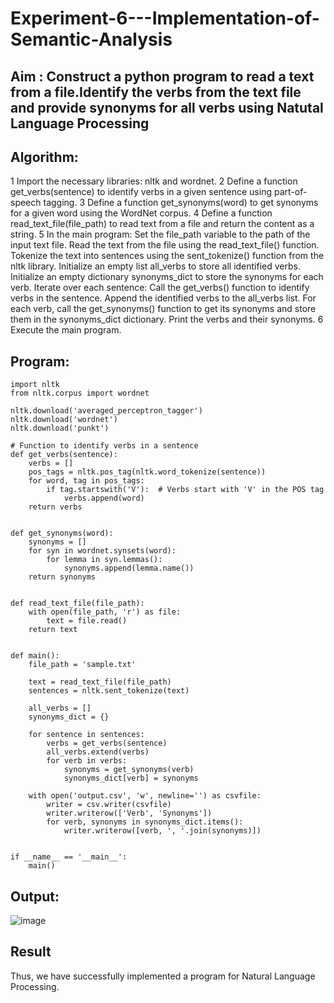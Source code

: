 # Experiment-6---Implementation-of-Semantic-Analysis

## Aim : Construct a python program to read a text from a file.Identify the verbs from the text file and provide synonyms for all verbs using Natutal Language Processing 

## Algorithm:
1 Import the necessary libraries: nltk and wordnet.
2 Define a function get_verbs(sentence) to identify verbs in a given sentence using part-of-speech tagging.
3 Define a function get_synonyms(word) to get synonyms for a given word using the WordNet corpus.
4 Define a function read_text_file(file_path) to read text from a file and return the content as a string.
5 In the main program:
   Set the file_path variable to the path of the input text file.
   Read the text from the file using the read_text_file() function.
   Tokenize the text into sentences using the sent_tokenize() function from the nltk library.
     Initialize an empty list all_verbs to store all identified verbs.
     Initialize an empty dictionary synonyms_dict to store the synonyms for each verb.
     Iterate over each sentence:
     Call the get_verbs() function to identify verbs in the sentence.
     Append the identified verbs to the all_verbs list.
     For each verb, call the get_synonyms() function to get its synonyms and store them in the synonyms_dict dictionary.
    Print the verbs and their synonyms.
6 Execute the main program.

## Program:
~~~
import nltk
from nltk.corpus import wordnet

nltk.download('averaged_perceptron_tagger')
nltk.download('wordnet')
nltk.download('punkt')

# Function to identify verbs in a sentence
def get_verbs(sentence):
    verbs = []
    pos_tags = nltk.pos_tag(nltk.word_tokenize(sentence))
    for word, tag in pos_tags:
        if tag.startswith('V'):  # Verbs start with 'V' in the POS tag
            verbs.append(word)
    return verbs


def get_synonyms(word):
    synonyms = []
    for syn in wordnet.synsets(word):
        for lemma in syn.lemmas():
            synonyms.append(lemma.name())
    return synonyms


def read_text_file(file_path):
    with open(file_path, 'r') as file:
        text = file.read()
    return text


def main():
    file_path = 'sample.txt'

    text = read_text_file(file_path)
    sentences = nltk.sent_tokenize(text)

    all_verbs = []
    synonyms_dict = {}

    for sentence in sentences:
        verbs = get_verbs(sentence)
        all_verbs.extend(verbs)
        for verb in verbs:
            synonyms = get_synonyms(verb)
            synonyms_dict[verb] = synonyms

    with open('output.csv', 'w', newline='') as csvfile:
        writer = csv.writer(csvfile)
        writer.writerow(['Verb', 'Synonyms'])
        for verb, synonyms in synonyms_dict.items():
            writer.writerow([verb, ', '.join(synonyms)])


if __name__ == '__main__':
    main()
~~~


## Output:
![image](https://github.com/sasidharan403/Experiment-6---Implementation-of-Semantic-Analysis/assets/94154712/79be95cc-4b6f-45dc-a553-c8f2193612a6)


## Result
Thus, we have successfully implemented a program for Natural Language Processing.
